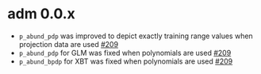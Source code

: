 # adm 0.0.x

-   `p_abund_pdp` was improved to depict exactly training range values when projection data are used [#209](https://github.com/sjevelazco/adm/pull/209)
-   `p_abund_pdp` for GLM was fixed when polynomials are used [#209](https://github.com/sjevelazco/adm/pull/209)
-   `p_abund_bpdp` for XBT was fixed when polynomials are used [#209](https://github.com/sjevelazco/adm/pull/209)

